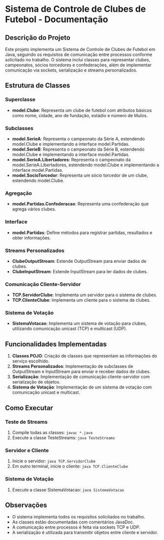 # Sistema de Controle de Clubes de Futebol - Documentação

## Descrição do Projeto
Este projeto implementa um Sistema de Controle de Clubes de Futebol em Java, seguindo os requisitos de comunicação entre processos conforme solicitado no trabalho. O sistema inclui classes para representar clubes, campeonatos, sócios torcedores e confederações, além de implementar comunicação via sockets, serialização e streams personalizados.

## Estrutura de Classes

### Superclasse
- **model.Clube**: Representa um clube de futebol com atributos básicos como nome, cidade, ano de fundação, estádio e número de títulos.

### Subclasses
- **model.SerieA**: Representa o campeonato da Série A, estendendo model.Clube e implementando a interface model.Partidas.
- **model.SerieB**: Representa o campeonato da Série B, estendendo model.Clube e implementando a interface model.Partidas.
- **model.SerieA.Libertadores**: Representa o campeonato da model.SerieA.Libertadores, estendendo model.Clube e implementando a interface model.Partidas.
- **model.SocioTorcedor**: Representa um sócio torcedor de um clube, estendendo model.Clube.

### Agregação
- **model.Partidas.Confederacao**: Representa uma confederação que agrega vários clubes.

### Interface
- **model.Partidas**: Define métodos para registrar partidas, resultados e obter informações.

### Streams Personalizados
- **ClubeOutputStream**: Estende OutputStream para enviar dados de clubes.
- **ClubeInputStream**: Estende InputStream para ler dados de clubes.

### Comunicação Cliente-Servidor
- **TCP.ServidorClube**: Implementa um servidor para o sistema de clubes.
- **TCP.ClienteClube**: Implementa um cliente para o sistema de clubes.

### Sistema de Votação
- **SistemaVotacao**: Implementa um sistema de votação para clubes, utilizando comunicação unicast (TCP) e multicast (UDP).

## Funcionalidades Implementadas

1. **Classes POJO**: Criação de classes que representam as informações do serviço escolhido.
2. **Streams Personalizados**: Implementação de subclasses de OutputStream e InputStream para enviar e receber dados de clubes.
3. **Serialização**: Implementação de comunicação cliente-servidor com serialização de objetos.
4. **Sistema de Votação**: Implementação de um sistema de votação com comunicação unicast e multicast.

## Como Executar

### Teste de Streams
1. Compile todas as classes: `javac *.java`
2. Execute a classe TesteStreams: `java TesteStreams`

### Servidor e Cliente
1. Inicie o servidor: `java TCP.ServidorClube`
2. Em outro terminal, inicie o cliente: `java TCP.ClienteClube`

### Sistema de Votação
1. Execute a classe SistemaVotacao: `java SistemaVotacao`

## Observações
- O sistema implementa todos os requisitos solicitados no trabalho.
- As classes estão documentadas com comentários JavaDoc.
- A comunicação entre processos é feita via sockets TCP e UDP.
- A serialização é utilizada para transmitir objetos entre cliente e servidor.
